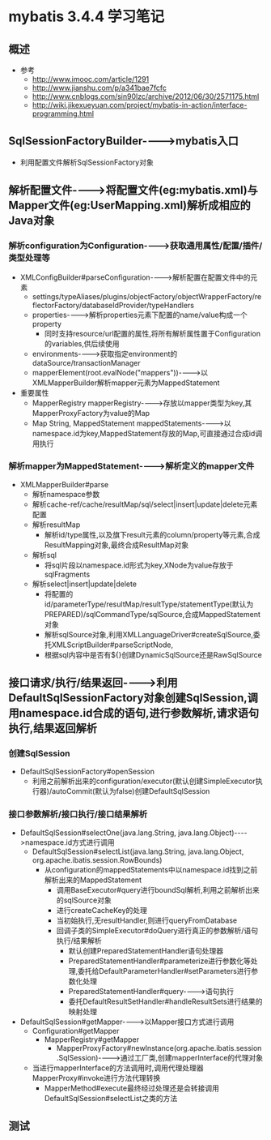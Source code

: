 # mybatis 3.4.4 学习笔记
## 概述
- 参考
  - http://www.imooc.com/article/1291
  - http://www.jianshu.com/p/a341bae7fcfc
  - http://www.cnblogs.com/sin90lzc/archive/2012/06/30/2571175.html
  - http://wiki.jikexueyuan.com/project/mybatis-in-action/interface-programming.html
## SqlSessionFactoryBuilder---->mybatis入口
- 利用配置文件解析SqlSessionFactory对象
## 解析配置文件---->将配置文件(eg:mybatis.xml)与Mapper文件(eg:UserMapping.xml)解析成相应的Java对象
### 解析configuration为Configuration---->获取通用属性/配置/插件/类型处理等
- XMLConfigBuilder#parseConfiguration---->解析配置在配置文件中的元素
    - settings/typeAliases/plugins/objectFactory/objectWrapperFactory/reflectorFactory/databaseIdProvider/typeHandlers
    - properties---->解析properties元素下配置的name/value构成一个property
      - 同时支持resource/url配置的属性,将所有解析属性置于Configuration的variables,供后续使用
    - environments---->获取指定environment的dataSource/transactionManager
    - mapperElement(root.evalNode("mappers"))---->以XMLMapperBuilder解析mapper元素为MappedStatement
- 重要属性
    - MapperRegistry mapperRegistry---->存放以mapper类型为key,其MapperProxyFactory为value的Map
    - Map String, MappedStatement mappedStatements---->以namespace.id为key,MappedStatement存放的Map,可直接通过合成id调用执行
### 解析mapper为MappedStatement---->解析定义的mapper文件
- XMLMapperBuilder#parse
    - 解析namespace参数
    - 解析cache-ref/cache/resultMap/sql/select|insert|update|delete元素配置
    - 解析resultMap
      - 解析id/type属性,以及旗下result元素的column/property等元素,合成ResultMapping对象,最终合成ResultMap对象
    - 解析sql
      - 将sql片段以namespace.id形式为key,XNode为value存放于sqlFragments
    - 解析select|insert|update|delete
      - 将配置的id/parameterType/resultMap/resultType/statementType(默认为PREPARED)/sqlCommandType/sqlSource,合成MappedStatement对象
      - 解析sqlSource对象,利用XMLLanguageDriver#createSqlSource,委托XMLScriptBuilder#parseScriptNode,
      - 根据sql内容中是否有${}创建DynamicSqlSource还是RawSqlSource
## 接口请求/执行/结果返回---->利用DefaultSqlSessionFactory对象创建SqlSession,调用namespace.id合成的语句,进行参数解析,请求语句执行,结果返回解析
### 创建SqlSession
- DefaultSqlSessionFactory#openSession
    - 利用之前解析出来的configuration/executor(默认创建SimpleExecutor执行器)/autoCommit(默认为false)创建DefaultSqlSession
### 接口参数解析/接口执行/接口结果解析
- DefaultSqlSession#selectOne(java.lang.String, java.lang.Object)---->namespace.id方式进行调用
    - DefaultSqlSession#selectList(java.lang.String, java.lang.Object, org.apache.ibatis.session.RowBounds)
      - 从configuration的mappedStatements中以namespace.id找到之前解析出来的MappedStatement
        - 调用BaseExecutor#query进行boundSql解析,利用之前解析出来的sqlSource对象
        - 进行createCacheKey的处理
        - 当初始执行,无resultHandler,则进行queryFromDatabase
        - 回调子类的SimpleExecutor#doQuery进行真正的参数解析/语句执行/结果解析
          - 默认创建PreparedStatementHandler语句处理器
          - PreparedStatementHandler#parameterize进行参数化等处理,委托给DefaultParameterHandler#setParameters进行参数化处理
          - PreparedStatementHandler#query---->语句执行
          - 委托DefaultResultSetHandler#handleResultSets进行结果的映射处理
- DefaultSqlSession#getMapper---->以Mapper接口方式进行调用
    - Configuration#getMapper
      - MapperRegistry#getMapper
        - MapperProxyFactory#newInstance(org.apache.ibatis.session.SqlSession)---->通过工厂类,创建mapperInterface的代理对象
    - 当进行mapperInterface的方法调用时,调用代理处理器MapperProxy#invoke进行方法代理转换
      - MapperMethod#execute最终经过处理还是会转接调用DefaultSqlSession#selectList之类的方法
## 测试
